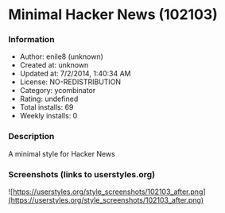 # Minimal Hacker News (102103)

### Information
- Author: enile8 (unknown)
- Created at: unknown
- Updated at: 7/2/2014, 1:40:34 AM
- License: NO-REDISTRIBUTION
- Category: ycombinator
- Rating: undefined
- Total installs: 69
- Weekly installs: 0


### Description
A minimal style for Hacker News


### Screenshots (links to userstyles.org)
![https://userstyles.org/style_screenshots/102103_after.png](https://userstyles.org/style_screenshots/102103_after.png)


